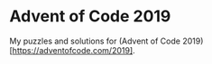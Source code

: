 # Advent of Code 2019

My puzzles and solutions for (Advent of Code 2019)[https://adventofcode.com/2019].